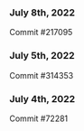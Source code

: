 ### July 8th, 2022

Commit #217095

### July 5th, 2022

Commit #314353


### July 4th, 2022

Commit #72281
